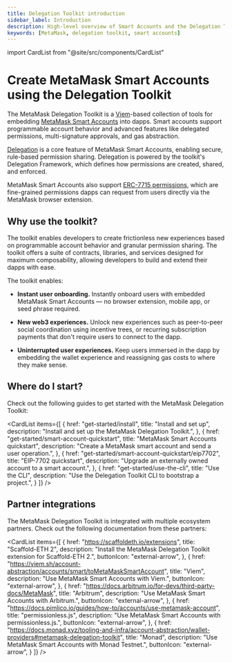 ```yaml
---
title: Delegation Toolkit introduction
sidebar_label: Introduction
description: High-level overview of Smart Accounts and the Delegation Toolkit.
keywords: [MetaMask, delegation toolkit, smart accounts]
---
```


import CardList from "@site/src/components/CardList"

# Create MetaMask Smart Accounts using the Delegation Toolkit

The MetaMask Delegation Toolkit is a [Viem](https://viem.sh/)-based collection of tools for embedding [MetaMask Smart Accounts](concepts/smart-accounts.md) into dapps.
Smart accounts support programmable account behavior and advanced features like delegated permissions, multi-signature approvals, and gas abstraction.

[Delegation](concepts/delegation/index.md) is a core feature of MetaMask Smart Accounts, enabling secure, rule-based permission sharing.
Delegation is powered by the toolkit's Delegation Framework, which defines how
permissions are created, shared, and enforced.

MetaMask Smart Accounts also support [ERC-7715 permissions](concepts/erc7715.md), which are fine-grained permissions dapps can request from users directly via the MetaMask browser extension.

## Why use the toolkit?

The toolkit enables developers to create frictionless new experiences based on programmable account behavior and granular permission
sharing. The toolkit offers a suite of contracts, libraries, and services designed for
maximum composability, allowing developers to build and extend their dapps with ease.

The toolkit enables:

- **Instant user onboarding.** Instantly onboard users with embedded MetaMask Smart Accounts — no browser extension, mobile
  app, or seed phrase required.

- **New web3 experiences.** Unlock new experiences such as peer-to-peer social
  coordination using incentive trees, or recurring subscription payments that don't require users
  to connect to the dapp.

- **Uninterrupted user experiences.** Keep users immersed in the dapp by embedding the wallet
  experience and reassigning gas costs to where they make sense.

## Where do I start?

Check out the following guides to get started with the MetaMask Delegation Toolkit:

<CardList
items={[
{
href: "get-started/install",
title: "Install and set up",
description: "Install and set up the MetaMask Delegation Toolkit.",
},
{
href: "get-started/smart-account-quickstart",
title: "MetaMask Smart Accounts quickstart",
description: "Create a MetaMask smart account and send a user operation.",
},
{
href: "get-started/smart-account-quickstart/eip7702",
title: "EIP-7702 quickstart",
description: "Upgrade an externally owned account to a smart account.",
},
{
href: "get-started/use-the-cli",
title: "Use the CLI",
description: "Use the Delegation Toolkit CLI to bootstrap a project.",
}
]}
/>

## Partner integrations

The MetaMask Delegation Toolkit is integrated with multiple ecosystem partners.
Check out the following documentation from these partners:

<CardList
  items={[
    {
      href: "https://scaffoldeth.io/extensions",
      title: "Scaffold-ETH 2",
      description: "Install the MetaMask Delegation Toolkit extension for Scaffold-ETH 2.",
      buttonIcon: "external-arrow",
    },
    {
      href: "https://viem.sh/account-abstraction/accounts/smart/toMetaMaskSmartAccount",
      title: "Viem",
      description: "Use MetaMask Smart Accounts with Viem.",
      buttonIcon: "external-arrow",
    },
    {
      href: "https://docs.arbitrum.io/for-devs/third-party-docs/MetaMask",
      title: "Arbitrum",
      description: "Use MetaMask Smart Accounts with Arbitrum.",
      buttonIcon: "external-arrow",
    },
    {
      href: "https://docs.pimlico.io/guides/how-to/accounts/use-metamask-account",
      title: "permissionless.js",
      description: "Use MetaMask Smart Accounts with permissionless.js.",
      buttonIcon: "external-arrow",
    },
    {
      href: "https://docs.monad.xyz/tooling-and-infra/account-abstraction/wallet-providers#metamask-delegation-toolkit",
      title: "Monad",
      description: "Use MetaMask Smart Accounts with Monad Testnet.",
      buttonIcon: "external-arrow",
    }
  ]}
/>
